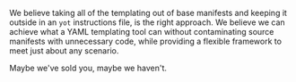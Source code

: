 We believe taking all of the templating out of base manifests and keeping it outside in an `yot` instructions file, is the right approach.  We believe we can achieve what a YAML templating tool can without contaminating source manifests with unnecessary code, while providing a flexible framework to meet just about any scenario.

Maybe we've sold you, maybe we haven't.
